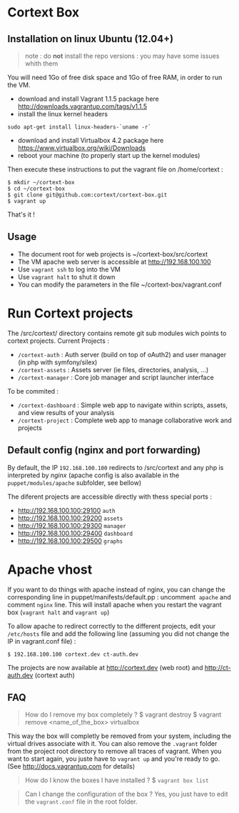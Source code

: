 Cortext Box
===========

Installation on linux Ubuntu (12.04+)
-------------------------------------

> note : do **not** install the repo versions : you may have some issues whith them

You will need 1Go of free disk space and 1Go of free RAM, in order to run the VM.

   * download and install Vagrant 1.1.5 package here http://downloads.vagrantup.com/tags/v1.1.5
   * install the linux kernel headers
   
```
sudo apt-get install linux-headers-`uname -r`
```

   * download and install Virtualbox 4.2 package here https://www.virtualbox.org/wiki/Downloads
   * reboot your machine (to properly start up the kernel modules)

Then execute these instructions to put the vagrant file on /home/cortext  :

    $ mkdir ~/cortext-box
    $ cd ~/cortext-box
    $ git clone git@github.com:cortext/cortext-box.git
    $ vagrant up

That's it !

Usage
-----

  * The document root for web projects is  ~/cortext-box/src/cortext
  * The VM apache web server is accessible at http://192.168.100.100
  * Use `vagrant ssh` to log into the VM
  * Use `vagrant halt` to shut it down
  * You can modify the parameters in the file ~/cortext-box/vagrant.conf

# Run Cortext projects

The /src/cortext/ directory contains remote git sub modules wich points to cortext projects.
Current Projects :
  * `/cortext-auth` : Auth server (build on top of oAuth2) and user manager (in php with symfony/silex)
  * `/cortext-assets` :  Assets server (ie files, directories, analysis, ...)
  * `/cortext-manager` : Core job manager and script launcher interface

To be commited :
  * `/cortext-dashboard` : Simple web app to navigate within scripts, assets, and view results of your analysis
  * `/cortext-project` : Complete web app to manage collaborative work and projects

## Default config (nginx and port forwarding)

 By default, the IP `192.168.100.100` redirects to /src/cortext and any php is interpreted by *nginx* (apache config is also available in the `puppet/modules/apache` subfolder, see bellow)

 The diferent projects are accessible directly with thess special ports :
   * http://192.168.100.100:29100 `auth`
   * http://192.168.100.100:29200 `assets`
   * http://192.168.100.100:29300 `manager`
   * http://192.168.100.100:29400 `dashboard`
   * http://192.168.100.100:29500 `graphs`

# Apache vhost
If you want to do things with apache instead of nginx, you can change the corresponding line in puppet/manifests/default.pp : 
uncomment  `apache` and comment `nginx` line. This will install apache when you restart the vagrant box (`vagrant halt` and `vagrant up`)

To allow apache to redirect correctly to the different projects, edit your `/etc/hosts` file and add the following line (assuming you did not change the IP in vagrant.conf file) : 

    $ 192.168.100.100 cortext.dev ct-auth.dev

The projects are now available at http://cortext.dev (web root) and http://ct-auth.dev (cortext auth)

FAQ 
---

> How do I remove my box completely ?
    $ vagrant destroy
    $ vagrant remove <name_of_the_box> virtualbox

This way the box will completly be removed from your system, including the virtual drives associate with it. You can also remove the `.vagrant` folder from the project root directory to remove all traces of vagrant. When you want to start again, you juste have to `vagrant up` and you're ready to go. (See http://docs.vagrantup.com for details)

> How do I know the boxes I have installed ?
    $ `vagrant box list`

> Can I change the configuration of the box ?
Yes, you just have to edit the `vagrant.conf` file in the root folder.




